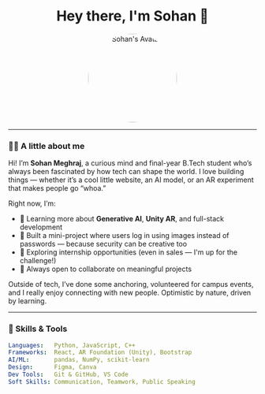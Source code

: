 <h1 align="center">Hey there, I'm Sohan 👋</h1>

<p align="center">
  <img src="https://github.com/YOUR_USERNAME/YOUR_REPO/blob/main/Compressed_Profile_Pic_Under_1MB.jpg" width="180" alt="Sohan's Avatar" style="border-radius: 50%;" />
</p>

---

### 👨‍💻 A little about me

Hi! I’m **Sohan Meghraj**, a curious mind and final-year B.Tech student who’s always been fascinated by how tech can shape the world. I love building things — whether it’s a cool little website, an AI model, or an AR experiment that makes people go “whoa.”

Right now, I’m:
- 🌱 Learning more about **Generative AI**, **Unity AR**, and full-stack development  
- 🔐 Built a mini-project where users log in using images instead of passwords — because security can be creative too  
- 💼 Exploring internship opportunities (even in sales — I'm up for the challenge!)  
- 🤝 Always open to collaborate on meaningful projects  

Outside of tech, I’ve done some anchoring, volunteered for campus events, and I really enjoy connecting with new people. Optimistic by nature, driven by learning.

---

### 🧠 Skills & Tools

```yaml
Languages:   Python, JavaScript, C++
Frameworks:  React, AR Foundation (Unity), Bootstrap
AI/ML:       pandas, NumPy, scikit-learn
Design:      Figma, Canva
Dev Tools:   Git & GitHub, VS Code
Soft Skills: Communication, Teamwork, Public Speaking
